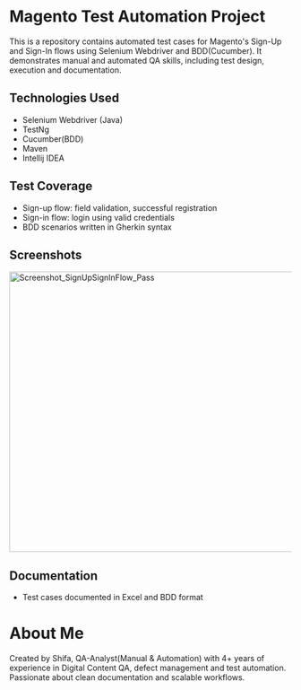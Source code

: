 # Magento Test Automation Project

This is a repository contains automated test cases for Magento's Sign-Up and Sign-In flows using Selenium Webdriver and BDD(Cucumber). It demonstrates manual and automated QA skills, including test design, execution and documentation.

## Technologies Used

- Selenium Webdriver (Java)
- TestNg
- Cucumber(BDD)
- Maven
- Intellij IDEA

## Test Coverage

- Sign-up flow: field validation, successful registration
- Sign-in flow: login using valid credentials
- BDD scenarios written in Gherkin syntax

## Screenshots

<img width="959" height="500" alt="Screenshot_SignUpSignInFlow_Pass" src="https://github.com/user-attachments/assets/a38ef0b9-c5dc-425c-ac76-44826f495eca" />


## Documentation

- Test cases documented in Excel and BDD format

# About Me

Created by Shifa, QA-Analyst(Manual & Automation) with 4+ years of experience in Digital Content QA, defect management and test automation. Passionate about clean documentation and scalable workflows.



